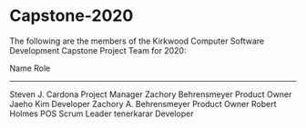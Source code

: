 # Capstone-2020

The following are the members of the 
Kirkwood Computer Software Development
Capstone Project Team for 2020:

Name							Role
----------------------------- 	-----
Steven J. Cardona				Project Manager
Zachory Behrensmeyer			Product Owner
Jaeho Kim						Developer
Zachory A. Behrensmeyer			Product Owner
Robert Holmes                   POS Scrum Leader
tenerkarar                      Developer
